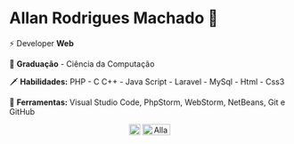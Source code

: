 # Allan Rodrigues Machado 🤟

⚡ Developer **Web** 

🧠 **Graduação** - Ciência da Computação

 🗡 **Habilidades:** PHP - C C++ - Java Script - Laravel - MySql - Html - Css3  
 
🏹 **Ferramentas:** Visual Studio Code, PhpStorm, WebStorm, NetBeans, Git e GitHub


<p align="center">
<a href="https://www.linkedin.com/in/allanrodriguesmachado/" target="blank"><img align="center" src="https://cdn.jsdelivr.net/npm/simple-icons@3.0.1/icons/linkedin.svg" alt="AllanRodrigues" height="20" width="20" /></a>
<a href="https://instagram.com/allan_rodrigues_14" target="blank"><img align="center" src="https://cdn.jsdelivr.net/npm/simple-icons@3.0.1/icons/instagram.svg" alt="AllanRodrigues" height="20" width="50" /></a>
</p>


<!--
**allanrodriguesmachado/allanrodriguesmachado** is a ✨ _special_ ✨ repository because its `README.md` (this file) appears on your GitHub profile.

Here are some ideas to get you started:

- 🔭 I’m currently working on ...
- 🌱 I’m currently learning ...
- 👯 I’m looking to collaborate on ...
- 🤔 I’m looking for help with ...
- 💬 Ask me about ...
- 📫 How to reach me: ...
- 😄 Pronouns: ...
- ⚡ Fun fact: ...
-->
